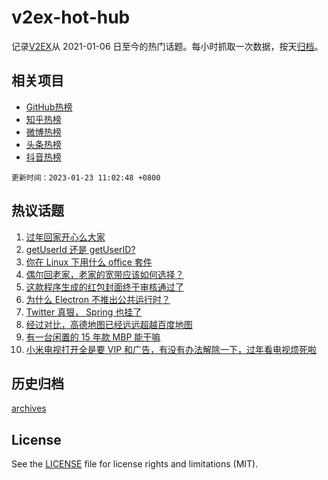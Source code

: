 # v2ex-hot-hub

 记录[V2EX](https://www.v2ex.com/)从 2021-01-06 日至今的热门话题。每小时抓取一次数据，按天[归档](archives)。
 
 ## 相关项目

- [GitHub热榜](https://github.com/it985/github-hot-hub)
- [知乎热榜](https://github.com/it985/zhihu-hot-hub)
- [微博热榜](https://github.com/it985/weibo-hot-hub)
- [头条热榜](https://github.com/it985/toutiao-hot-hub)
- [抖音热榜](https://github.com/it985/douyin-hot-hub)


 `更新时间：2023-01-23 11:02:48 +0800`

## 热议话题

1. [过年回家开心么大家](https://www.v2ex.com/t/910234)
1. [getUserId 还是 getUserID?](https://www.v2ex.com/t/910246)
1. [你在 Linux 下用什么 office 套件](https://www.v2ex.com/t/910259)
1. [偶尔回老家，老家的宽带应该如何选择？](https://www.v2ex.com/t/910273)
1. [这款程序生成的红包封面终于审核通过了](https://www.v2ex.com/t/910245)
1. [为什么 Electron 不推出公共运行时？](https://www.v2ex.com/t/910242)
1. [Twitter 真狠， Spring 也挂了](https://www.v2ex.com/t/910247)
1. [经过对比，高德地图已经远远超越百度地图](https://www.v2ex.com/t/910277)
1. [有一台闲置的 15 年款 MBP 能干嘛](https://www.v2ex.com/t/910283)
1. [小米电视打开全是要 VIP 和广告，有没有办法解除一下，过年看电视烦死啦](https://www.v2ex.com/t/910265)

## 历史归档

[archives](archives)

## License

See the [LICENSE](LICENSE) file for license rights and limitations (MIT).
